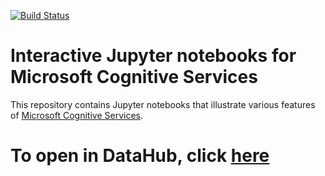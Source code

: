 
[![Build Status](https://travis-ci.org/Microsoft/cognitive-services-notebooks.svg?branch=master)](https://travis-ci.org/Microsoft/cognitive-services-notebooks)
# Interactive Jupyter notebooks for Microsoft Cognitive Services 
This repository contains Jupyter notebooks that illustrate various features of [Microsoft Cognitive Services](https://azure.microsoft.com/en-us/services/cognitive-services/). 

# To open in DataHub, click [here](http://datahub.berkeley.edu/user-redirect/interact?account=glennparham&repo=Pathways-Seminar&branch=master&path=4.10.18)
